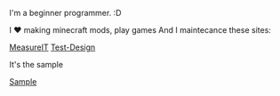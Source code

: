 I'm a beginner programmer. :D

I ♥ making minecraft mods, play games
And I maintecance these sites:

[MeasureIT](https://measureit.org)
[Test-Design](https://test-design-org)


It's the sample

[Sample](sample.md)
